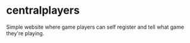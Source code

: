 # centralplayers
Simple website where game players can self register and tell what game they're playing.
